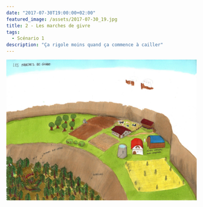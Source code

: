 ```yaml
---
date: "2017-07-30T19:00:00+02:00"
featured_image: /assets/2017-07-30_19.jpg
title: 2 - Les marches de givre
tags:
  - Scénario 1
description: "Ça rigole moins quand ça commence à cailler"
---
```


![Dessin](../../assets/2017-07-30_19.jpg)
